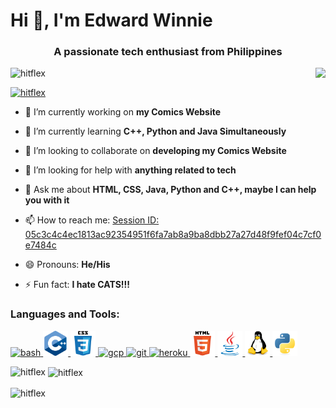 # Hi 👋, I'm Edward Winnie
<h3 align="center">A passionate tech enthusiast from Philippines</h3>
<img align="right" src="https://quickhoney.tumblr.com/image/128389271746"/>

<p align="left"> <img src="https://komarev.com/ghpvc/?username=hitflex&label=Profile%20views&color=0e75b6&style=flat" alt="hitflex" /> </p>

<p align="left"> <a href="https://github.com/ryo-ma/github-profile-trophy"><img src="https://github-profile-trophy.vercel.app/?username=hitflex" alt="hitflex" /></a> </p>

- 🔭 I’m currently working on **my Comics Website**

- 🌱 I’m currently learning **C++, Python and Java Simultaneously**

- 👯 I’m looking to collaborate on **developing my Comics Website**

- 🤝 I’m looking for help with **anything related to tech**

- 💬 Ask me about **HTML, CSS, Java, Python and C++, maybe I can help you with it**

- 📫 How to reach me: [Session ID: 05c3c4c4ec1813ac92354951f6fa7ab8a9ba8dbb27a27d48f9fef04c7cf0e7484c](https://getsession.org)

- 😄 Pronouns: **He/His**

- ⚡ Fun fact: **I hate CATS!!!**

<h3 align="left">Languages and Tools:</h3>
<p align="left"> <a href="https://www.gnu.org/software/bash/" target="_blank" rel="noreferrer"> <img src="https://www.vectorlogo.zone/logos/gnu_bash/gnu_bash-icon.svg" alt="bash" width="40" height="40"/> </a> <a href="https://www.w3schools.com/cpp/" target="_blank" rel="noreferrer"> <img src="https://raw.githubusercontent.com/devicons/devicon/master/icons/cplusplus/cplusplus-original.svg" alt="cplusplus" width="40" height="40"/> </a> <a href="https://www.w3schools.com/css/" target="_blank" rel="noreferrer"> <img src="https://raw.githubusercontent.com/devicons/devicon/master/icons/css3/css3-original-wordmark.svg" alt="css3" width="40" height="40"/> </a> <a href="https://cloud.google.com" target="_blank" rel="noreferrer"> <img src="https://www.vectorlogo.zone/logos/google_cloud/google_cloud-icon.svg" alt="gcp" width="40" height="40"/> </a> <a href="https://git-scm.com/" target="_blank" rel="noreferrer"> <img src="https://www.vectorlogo.zone/logos/git-scm/git-scm-icon.svg" alt="git" width="40" height="40"/> </a> <a href="https://heroku.com" target="_blank" rel="noreferrer"> <img src="https://www.vectorlogo.zone/logos/heroku/heroku-icon.svg" alt="heroku" width="40" height="40"/> </a> <a href="https://www.w3.org/html/" target="_blank" rel="noreferrer"> <img src="https://raw.githubusercontent.com/devicons/devicon/master/icons/html5/html5-original-wordmark.svg" alt="html5" width="40" height="40"/> </a> <a href="https://www.java.com" target="_blank" rel="noreferrer"> <img src="https://raw.githubusercontent.com/devicons/devicon/master/icons/java/java-original.svg" alt="java" width="40" height="40"/> </a> <a href="https://www.linux.org/" target="_blank" rel="noreferrer"> <img src="https://raw.githubusercontent.com/devicons/devicon/master/icons/linux/linux-original.svg" alt="linux" width="40" height="40"/> </a> <a href="https://www.python.org" target="_blank" rel="noreferrer"> <img src="https://raw.githubusercontent.com/devicons/devicon/master/icons/python/python-original.svg" alt="python" width="40" height="40"/> </a> </p>

<p><img align="left" src="https://github-readme-stats.vercel.app/api/top-langs?username=hitflex&show_icons=true&locale=en&layout=compact" alt="hitflex" /></p>

<p>&nbsp;<img align="center" src="https://github-readme-stats.vercel.app/api?username=hitflex&show_icons=true&locale=en" alt="hitflex" /></p>

<p><img align="center" src="https://github-readme-streak-stats.herokuapp.com/?user=hitflex&" alt="hitflex" /></p>
